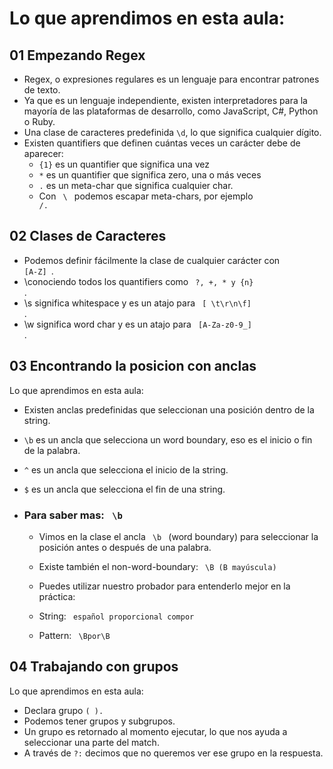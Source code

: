 # Lo que aprendimos en esta aula:

## 01 Empezando Regex

- Regex, o expresiones regulares es un lenguaje para encontrar  patrones de texto.
- Ya que es un lenguaje independiente, existen interpretadores para la mayoría de las plataformas de desarrollo, como JavaScript, C#, Python o Ruby.
- Una clase de caracteres predefinida <code>\d</code>, lo que significa cualquier dígito.
- Existen quantifiers que definen cuántas veces un carácter debe de aparecer:
    - <code>{1}</code> es un quantifier que significa una vez
    - <code>\*</code> es un quantifier que significa zero, una o más veces
    - <code>.</code> es un meta-char que significa cualquier char.
    - Con <code> \ </code> podemos escapar meta-chars, por ejemplo <code> /. </code>

## 02 Clases de Caracteres

- Podemos definir fácilmente la clase de cualquier carácter con <code> [A-Z] </code>.
- \conociendo todos los quantifiers como <code> ?, +, * y {n} </code>.
- \s significa whitespace y es un atajo para <code> [ \t\r\n\f] </code>.
- \w significa word char y es un atajo para <code> [A-Za-z0-9_] </code>.


## 03 Encontrando la posicion con anclas

Lo que aprendimos en esta aula:

- Existen anclas predefinidas que seleccionan una posición dentro de la string.
- <code>\b</code> es un ancla que selecciona un word boundary, eso es el inicio o fin de la palabra.
- <code>^</code> es un ancla que selecciona el inicio de la string.
- <code>$</code> es un ancla que selecciona el fin de una string.

- ### Para saber mas: <code> \\b </code>

  - Vimos en la clase el ancla <code> \b </code> (word boundary) para seleccionar la posición antes o después de una palabra.

  - Existe también el non-word-boundary: <code> \B (B mayúscula) </code>

  - Puedes utilizar nuestro probador para entenderlo mejor en la práctica:

  - String: <code> español proporcional compor </code>

  - Pattern: <code> \Bpor\B </code>


## 04 Trabajando con grupos

Lo que aprendimos en esta aula:

- Declara grupo <code>( ).</code>
- Podemos tener grupos y subgrupos.
- Un grupo es retornado al momento ejecutar, lo que nos ayuda a seleccionar una parte del match.
- A través de <code>?:</code> decimos que no queremos ver ese grupo en la  respuesta.
